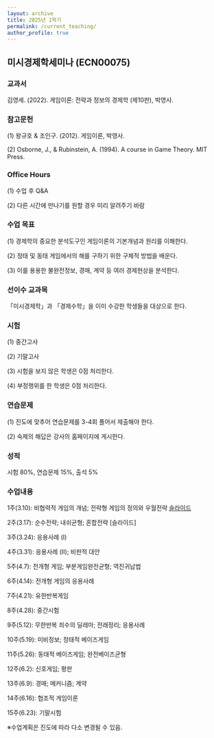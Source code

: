 ```yaml
---
layout: archive
title: 2025년 1학기
permalink: /current_teaching/
author_profile: true
---
```



## 미시경제학세미나 (ECN00075)


### 교과서

김영세. (2022). 게임이론: 전략과 정보의 경제학 (제10판), 박영사.


### 참고문헌

(1) 왕규호 & 조인구. (2012). 게임이론, 박영사.

(2) Osborne, J., & Rubinstein, A. (1994). A course in Game Theory. MIT Press.


### Office Hours

(1) 수업 후 Q&A

(2) 다른 시간에 만나기를 원할 경우 미리 알려주기 바람 



### 수업 목표

(1) 경제학의 중요한 분석도구인 게임이론의 기본개념과 원리를 이해한다. 

(2) 정태 및 동태 게임에서의 해를 구하기 위한 구체적 방법을 배운다. 

(3) 이를 용용한 불완전정보, 경매, 계약 등 여러 경제현상을 분석한다.



### 선이수 교과목

「미시경제학」과 「경제수학」을 이미 수강한 학생들을 대상으로 한다.



### 시험

(1) 중간고사

(2) 기말고사 

(3) 시험을 보지 않은 학생은 0점 처리한다. 

(4) 부정행위를 한 학생은 0점 처리한다. 



### 연습문제

(1) 진도에 맞추어 연습문제를 3-4회 풀어서 제출해야 한다.  

(2) 숙제의 해답은 강사의 홈페이지에 게시한다. 



### 성적

시험 80%, 연습문제 15%, 출석 5%



### 수업내용

1주(3.10): 비협력적 게임의 개념; 전략형 게임의 정의와 우월전략 [슬라이드](https://www.dropbox.com/scl/fi/e1477s2vuaynuvbmxfmn0/Slide01_note.pdf?rlkey=hf89hjplflp49pzdd9rnb7631&st=llq4j3p1&dl=0)

2주(3.17): 순수전략; 내쉬균형; 혼합전략 [슬라이드]

3주(3.24): 응용사례 (I)

4주(3.31): 응용사례 (II); 비판적 대안

5주(4.7): 전개형 게임; 부분게임완전균형; 역진귀납법

6주(4.14): 전개형 게임의 응용사례

7주(4.21): 유한반복게임

8주(4.28): 중간시험

9주(5.12): 무한반복 죄수의 딜레마; 전래정리; 응용사례 

10주(5.19): 미비정보; 정태적 베이즈게임

11주(5.26): 동태적 베이즈게임; 완전베이즈균형

12주(6.2): 신호게임; 평판

13주(6.9): 경매; 메커니즘; 계약

14주(6.16): 협조적 게임이론

15주(6.23): 기말시험

※수업계획은 진도에 따라 다소 변경될 수 있음.




